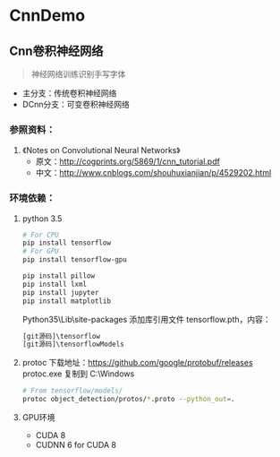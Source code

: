 # CnnDemo

## Cnn卷积神经网络

> 神经网络训练识别手写字体

* 主分支：传统卷积神经网络
* DCnn分支：可变卷积神经网络

### 参照资料：
1. 《Notes on Convolutional Neural Networks》
    * 原文：http://cogprints.org/5869/1/cnn_tutorial.pdf
    * 中文：http://www.cnblogs.com/shouhuxianjian/p/4529202.html

### 环境依赖：
1. python 3.5
	``` bash
	# For CPU
	pip install tensorflow
	# For GPU
	pip install tensorflow-gpu
	```
	``` bash
	pip install pillow
	pip install lxml
	pip install jupyter
	pip install matplotlib
	```

	Python35\Lib\site-packages 添加库引用文件 tensorflow.pth，内容：
	``` python
	[git源码]\tensorflow
	[git源码]\tensorflowModels
	```

2. protoc
	下载地址：https://github.com/google/protobuf/releases
	protoc.exe 复制到 C:\Windows
	``` bash
	# From tensorflow/models/
	protoc object_detection/protos/*.proto --python_out=.
	```
	
3. GPU环境
	* CUDA 8
	* CUDNN 6 for CUDA 8